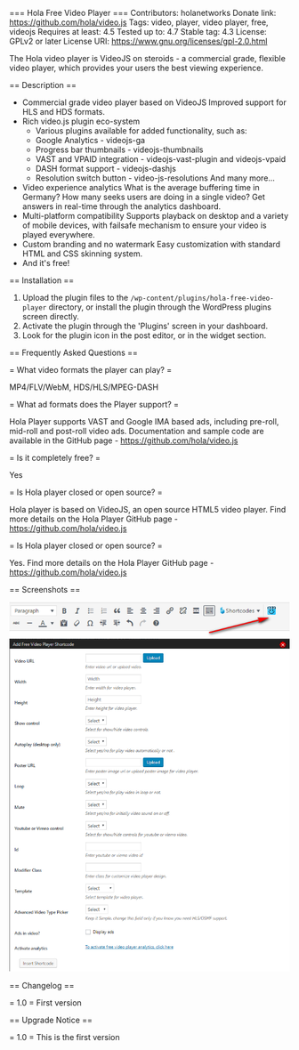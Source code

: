 === Hola Free Video Player ===
Contributors: holanetworks
Donate link: https://github.com/hola/video.js
Tags: video, player, video player, free, videojs
Requires at least: 4.5
Tested up to: 4.7
Stable tag: 4.3
License: GPLv2 or later
License URI: https://www.gnu.org/licenses/gpl-2.0.html

The Hola video player is VideoJS on steroids - a commercial grade, flexible
video player, which provides your users the best viewing experience.

== Description ==

- Commercial grade video player based on VideoJS
  Improved support for HLS and HDS formats.
- Rich video.js plugin eco-system
  * Various plugins available for added functionality, such as:
  * Google Analytics - videojs-ga
  * Progress bar thumbnails - videojs-thumbnails
  * VAST and VPAID integration - videojs-vast-plugin and videojs-vpaid
  * DASH format support - videojs-dashjs
  * Resolution switch button - video-js-resolutions
    And many more...
- Video experience analytics
  What is the average buffering time in Germany?
  How many seeks users are doing in a single video?
  Get answers in real-time through the analytics dashboard.
- Multi-platform compatibility
  Supports playback on desktop and a variety of mobile devices,
  with failsafe mechanism to ensure your video is played everywhere.
- Custom branding and no watermark
  Easy customization with standard HTML and CSS skinning system.
- And it's free!

== Installation ==

1. Upload the plugin files to the `/wp-content/plugins/hola-free-video-player`
  directory, or install the plugin through the WordPress plugins screen
  directly.
2. Activate the plugin through the 'Plugins' screen in your dashboard.
3. Look for the plugin icon in the post editor, or in the widget section.


== Frequently Asked Questions ==

= What video formats the player can play? =

MP4/FLV/WebM, HDS/HLS/MPEG-DASH

= What ad formats does the Player support? =

Hola Player supports VAST and Google IMA based ads, including pre-roll,
mid-roll and post-roll video ads. Documentation and sample code are available
in the GitHub page - https://github.com/hola/video.js

= Is it completely free? =

Yes

= Is Hola player closed or open source? =

Hola player is based on VideoJS, an open source HTML5 video player. Find more
details on the Hola Player GitHub page - https://github.com/hola/video.js

= Is Hola player closed or open source? =

Yes. Find more details on the Hola Player GitHub page -
https://github.com/hola/video.js

== Screenshots ==

![screenshot-1.png](/assets/screenshot-1.png)
![screenshot-2.png](/assets/screenshot-2.png)

== Changelog ==

= 1.0 =
First version

== Upgrade Notice ==

= 1.0 =
This is the first version

